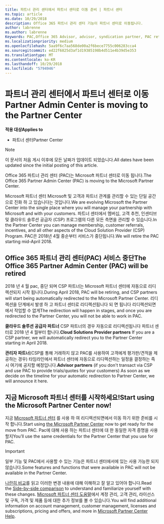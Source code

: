 ```yaml
---
title: 파트너 관리 센터에서 파트너 센터로 이동 준비 | 파트너 센터
ms.topic: article
ms.date: 10/29/2018
description: Office 365 파트너 관리 센터 기능이 파트너 센터로 이동됩니다.
author: labrenne
ms.author: labrenne
Keywords: PAC,Office 365 Advisor, advisor, syndication partner, PAC retire, PAC retiring
ms.localizationpriority: medium
ms.openlocfilehash: 5aa9f6c7aa568de00a2f6bece7755c006283cca4
ms.sourcegitcommit: ed22f6825d3af1d19385198b4d511e4b39d5e353
ms.translationtype: MT
ms.contentlocale: ko-KR
ms.lasthandoff: 10/29/2018
ms.locfileid: "5794946"
---
```

# <a name="partner-admin-center-is-moving-to-the-partner-center"></a><span data-ttu-id="7a0af-103">파트너 관리 센터에서 파트너 센터로 이동</span><span class="sxs-lookup"><span data-stu-id="7a0af-103">Partner Admin Center is moving to the Partner Center</span></span>

**<span data-ttu-id="7a0af-104">적용 대상</span><span class="sxs-lookup"><span data-stu-id="7a0af-104">Applies to</span></span>**

-  <span data-ttu-id="7a0af-105">파트너 센터</span><span class="sxs-lookup"><span data-stu-id="7a0af-105">Partner Center</span></span>

> [!NOTE]  
>  <span data-ttu-id="7a0af-106">이 문서의 처음 게시 이후에 모든 날짜가 업데이트 되었습니다.</span><span class="sxs-lookup"><span data-stu-id="7a0af-106">All dates have been updated since the initial posting of this article.</span></span>

<span data-ttu-id="7a0af-107">Office 365 파트너 관리 센터 (PAC)는 Microsoft 파트너 센터로 이동 됩니다.</span><span class="sxs-lookup"><span data-stu-id="7a0af-107">The Office 365 Partner Admin Center (PAC) is moving to the Microsoft Partner Center.</span></span>

<span data-ttu-id="7a0af-108">Microsoft 파트너 센터 Microsoft 및 고객과 파트너 관계를 관리할 수 있는 단일 공간으로 진화 하 고 있습니다는 것입니다.</span><span class="sxs-lookup"><span data-stu-id="7a0af-108">We are evolving Microsoft the Partner Center into the single place where you will manage your partnership with Microsoft and with your customers.</span></span> <span data-ttu-id="7a0af-109">파트너 센터에서 멤버십, 고객 추천, 인센티브 및 클라우드 솔루션 공급자 (CSP) 프로그램의 다른 모든 측면을 관리할 수 있습니다.</span><span class="sxs-lookup"><span data-stu-id="7a0af-109">In the Partner Center you can manage membership, customer referrals, incentives, and all other aspects of the Cloud Solution Provider (CSP) Program.</span></span> <span data-ttu-id="7a0af-110">PAC은 2018년 4월 중순부터 서비스가 중단됩니다.</span><span class="sxs-lookup"><span data-stu-id="7a0af-110">We will retire the PAC starting mid-April 2018.</span></span>

## <a name="the-office-365-partner-admin-center-pac-will-be-retired"></a><span data-ttu-id="7a0af-111">Office 365 파트너 관리 센터(PAC) 서비스 중단</span><span class="sxs-lookup"><span data-stu-id="7a0af-111">The Office 365 Partner Admin Center (PAC) will be retired</span></span>

<span data-ttu-id="7a0af-112">2018 년 4 월 pac, 중단 되며 CSP 파트너는 Microsoft 파트너 센터에 자동으로 리디렉션되지 시작 됩니다.</span><span class="sxs-lookup"><span data-stu-id="7a0af-112">During April 2018, PAC will be retiring, and CSP partners will start being automatically redirected to the Microsoft Partner Center.</span></span> <span data-ttu-id="7a0af-113">리디렉션을 단계에서 발생 하 고 파트너 센터로 리디렉션됩니다 되 면 됩니다 리디렉션되면에서 작업할 수 없게</span><span class="sxs-lookup"><span data-stu-id="7a0af-113">The redirection will happen in stages, and once you are redirected to the Partner Center, you will not be able to work in PAC.</span></span> 

<span data-ttu-id="7a0af-114">**클라우드 솔루션 공급자 파트너** CSP 파트너의 경우 자동으로 리디렉션됩니다 파트너 센터로 2018 년 4 월부터 합니다.</span><span class="sxs-lookup"><span data-stu-id="7a0af-114">**Cloud Solutions Provider partners** If you are a CSP partner, we will automatically redirect you to the Partner Center starting in April 2018.</span></span> 

<span data-ttu-id="7a0af-115">**관리자 파트너**(CSP를 통해 거래하지 않고 PAC를 사용하여 고객에게 평가판/견적을 제공하는 경우) 타임라인에서 파트너 센터에 자동으로 리디렉션하는 일정을 결정하는 즉시 여기에 공지할 예정입니다.</span><span class="sxs-lookup"><span data-stu-id="7a0af-115">**Advisor partners** (if you don't transact via CSP and use PAC to provide trials/quotes for your customers) As soon as we decide on the timeline for your automatic redirection to Partner Center, we will announce it here.</span></span> 


## <a name="start-using-the-microsoft-partner-center-now"></a><span data-ttu-id="7a0af-116">지금 Microsoft 파트너 센터를 시작하세요!</span><span class="sxs-lookup"><span data-stu-id="7a0af-116">Start using the Microsoft Partner Center now!</span></span>

<span data-ttu-id="7a0af-117">지금 [Microsoft 파트너 센터](https://partnercenter.microsoft.com/) 를 사용 하 여 리디렉션되면에서 이동 하기 위한 준비를 시작 합니다.</span><span class="sxs-lookup"><span data-stu-id="7a0af-117">Start using [the Microsoft Partner Center](https://partnercenter.microsoft.com/)  now to get ready for the move from PAC.</span></span>  <span data-ttu-id="7a0af-118">Pac에 대해 사용 하는 파트너 센터에 대 한 동일한 자격 증명을 사용할지</span><span class="sxs-lookup"><span data-stu-id="7a0af-118">You’ll use the same credentials for the Partner Center that you use for PAC.</span></span> 

> [!IMPORTANT]  
> <span data-ttu-id="7a0af-119">일부 기능 및 PAC에서 사용할 수 있는 기능은 파트너 센터에서에 있는 사용 가능한 되지 않습니다.</span><span class="sxs-lookup"><span data-stu-id="7a0af-119">Some features and functions that were available in PAC will not be available in the Partner Center.</span></span>

 <span data-ttu-id="7a0af-120">[나란히 비교](moving-from-pac-to-pc.md)를 읽고 이러한 변경 내용에 대해 이해하고 잘 알고 있어야 합니다.</span><span class="sxs-lookup"><span data-stu-id="7a0af-120">Read the [Side-by-side comparison](moving-from-pac-to-pc.md) to understand and familiarize yourself with these changes.</span></span>  <span data-ttu-id="7a0af-121">[Microsoft 파트너 센터 도움말](https://partnercenter.microsoft.com/partner/help)에서 계정 관리, 고객 관리, 라이선스 및 구독, 가격 및 제품 등에 대한 추가 정보를 볼 수 있습니다.</span><span class="sxs-lookup"><span data-stu-id="7a0af-121">You will find additional information on account management, customer management, licenses and subscriptions, pricing and offers, and more in [Microsoft Partner Center Help](https://partnercenter.microsoft.com/partner/help).</span></span>

 
